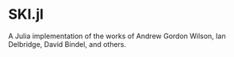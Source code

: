 # SKI.jl
A Julia implementation of the works of Andrew Gordon Wilson, Ian Delbridge, David Bindel, and others.
